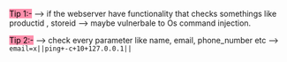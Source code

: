 <mark style="background: #FF5582A6;">Tip 1:-</mark>
--> if the webserver have functionality that checks somethings like productid , storeid --> maybe vulnerbale to Os command injection.

<mark style="background: #FF5582A6;">Tip 2:-</mark>
--> check every parameter like name, email, phone_number etc --> ``email=x||ping+-c+10+127.0.0.1||`` 
